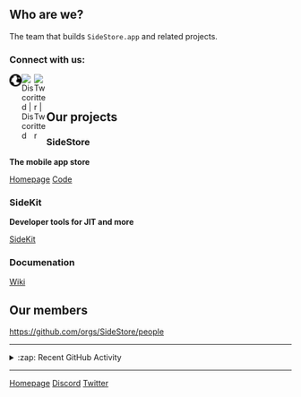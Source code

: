 <!-- 
Docs: How to use GitHub README and actions to auto-generate embedded content.
https://github.com/anuraghazra/github-readme-stats
https://www.youtube.com/watch?v=n6d4KHSKqGk
https://github.com/rahuldkjain/github-profile-readme-generator
 -->

## Who are we?

The team that builds `SideStore.app` and related projects.

### Connect with us:

<!--
[![Website](https://img.shields.io/website?label=sidestore.io&style=for-the-badge&url=https://sidestore.io)](https://sidestore.io)
[![Twitter Follow](https://img.shields.io/twitter/follow/sidestore_io?color=1DA1F2&logo=twitter&style=for-the-badge)](https://twitter.com/intent/follow?original_referer=https%3A%2F%2Fgithub.com%2Fsidestore&screen_name=sidestore)
[![GitHub Followers](https://img.shields.io/github/followers/sidestore?style=for-the-badge)]()
[![GitHub Sponsors](https://img.shields.io/github/sponsors/sidestore?style=for-the-badge
)]() 
-->

[<img align="left" alt="sidestore.io" width="22px" src="https://raw.githubusercontent.com/iconic/open-iconic/master/svg/globe.svg" />][website]
[<img align="left" alt="Discord | Discord" width="22px" src="https://cdn.jsdelivr.net/npm/simple-icons@v3/icons/discord.svg" />][discord]
[<img align="left" alt="Twitter | Twitter" width="22px" src="https://cdn.jsdelivr.net/npm/simple-icons@v3/icons/twitter.svg" />][twitter]

<br />
<br />

## Our projects

### SideStore

__The mobile app store__

[Homepage][website]
[Code][git.sidestore]

### SideKit

__Developer tools for JIT and more__

[SideKit][git.sidekit]

### Documenation

[Wiki][wiki]

## Our members

https://github.com/orgs/SideStore/people

---

<details>
  <summary>:zap: Recent GitHub Activity</summary>

<!--START_SECTION:activity-->
1. 🗣 Commented on [#324](https://github.com/SideStore/SideStore/issues/324) in [SideStore/SideStore](https://github.com/SideStore/SideStore)
2. 🗣 Commented on [#324](https://github.com/SideStore/SideStore/issues/324) in [SideStore/SideStore](https://github.com/SideStore/SideStore)
3. 💪 Opened PR [#324](https://github.com/SideStore/SideStore/pull/324) in [SideStore/SideStore](https://github.com/SideStore/SideStore)
4. 🗣 Commented on [#158](https://github.com/SideStore/SideStore/issues/158) in [SideStore/SideStore](https://github.com/SideStore/SideStore)
5. ❗️ Opened issue [#11](https://github.com/SideStore/SideServer-Windows/issues/11) in [SideStore/SideServer-Windows](https://github.com/SideStore/SideServer-Windows)
6. 🗣 Commented on [#302](https://github.com/SideStore/SideStore/issues/302) in [SideStore/SideStore](https://github.com/SideStore/SideStore)
7. 🗣 Commented on [#321](https://github.com/SideStore/SideStore/issues/321) in [SideStore/SideStore](https://github.com/SideStore/SideStore)
8. ❗️ Opened issue [#322](https://github.com/SideStore/SideStore/issues/322) in [SideStore/SideStore](https://github.com/SideStore/SideStore)
9. 🗣 Commented on [#321](https://github.com/SideStore/SideStore/issues/321) in [SideStore/SideStore](https://github.com/SideStore/SideStore)
10. 💪 Opened PR [#321](https://github.com/SideStore/SideStore/pull/321) in [SideStore/SideStore](https://github.com/SideStore/SideStore)
11. 🗣 Commented on [#320](https://github.com/SideStore/SideStore/issues/320) in [SideStore/SideStore](https://github.com/SideStore/SideStore)
12. 🗣 Commented on [#320](https://github.com/SideStore/SideStore/issues/320) in [SideStore/SideStore](https://github.com/SideStore/SideStore)
13. ❗️ Opened issue [#320](https://github.com/SideStore/SideStore/issues/320) in [SideStore/SideStore](https://github.com/SideStore/SideStore)
14. 💪 Opened PR [#6](https://github.com/SideStore/sidestore_downloader/pull/6) in [SideStore/sidestore_downloader](https://github.com/SideStore/sidestore_downloader)
15. 🗣 Commented on [#128](https://github.com/SideStore/SideStore/issues/128) in [SideStore/SideStore](https://github.com/SideStore/SideStore)
16. 🗣 Commented on [#270](https://github.com/SideStore/SideStore/issues/270) in [SideStore/SideStore](https://github.com/SideStore/SideStore)
17. 🗣 Commented on [#302](https://github.com/SideStore/SideStore/issues/302) in [SideStore/SideStore](https://github.com/SideStore/SideStore)
18. 🗣 Commented on [#317](https://github.com/SideStore/SideStore/issues/317) in [SideStore/SideStore](https://github.com/SideStore/SideStore)
19. 🗣 Commented on [#302](https://github.com/SideStore/SideStore/issues/302) in [SideStore/SideStore](https://github.com/SideStore/SideStore)
20. ❗️ Closed issue [#318](https://github.com/SideStore/SideStore/issues/318) in [SideStore/SideStore](https://github.com/SideStore/SideStore)
<!--END_SECTION:activity-->

</details>

---

[Homepage][patreon] [Discord][discord] [Twitter][twitter]

<!--
- [Patreon][patreon]
- [OpenCollective][opencollective]
- [YouTube][youtube]
-->

[website]: https://sidestore.io
[wiki]: https://wiki.sidestore.io
[twitter]: https://twitter.com/sidestore_io
[discord]: https://discord.gg/CacsuuzsBq
[youtube]: https://youtube.com/TODO
[patreon]: https://www.patreon.com/SideStore
[opencollective]: https://opencollective.com/TODO
[git.sidestore]: https://github.com/SideStore/SideStore/
[git.sidekit]: https://github.com/SideStore/SideKit


